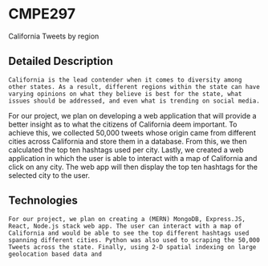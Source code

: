 # CMPE297

California Tweets by region 

## Detailed Description

	California is the lead contender when it comes to diversity among other states. As a result, different regions within the state can have varying opinions on what they believe is best for the state, what issues should be addressed, and even what is trending on social media.

 For our project, we plan on developing a web application that will provide a better insight as to what the citizens of California deem important. To achieve this, we collected 50,000 tweets whose origin came from different cities across California and store them in a database. From this, we then calculated the top ten hashtags used per city. Lastly, we created a web application in which the user is able to interact with a map of California and click on any city. The web app will then display the top ten hashtags for the selected city to the user. 
	
## Technologies
	For our project, we plan on creating a (MERN) MongoDB, Express.JS, React, Node.js stack web app. The user can interact with a map of California and would be able to see the top different hashtags used spanning different cities. Python was also used to scraping the 50,000 Tweets across the state. Finally, using 2-D spatial indexing on large geolocation based data and 
 

